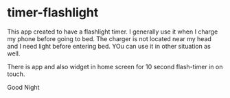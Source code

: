 # timer-flashlight

This app created to have a flashlight timer.
I generally use it when I charge my phone before going to bed. 
The charger is not located near my head and I need light before entering bed.
YOu can use it in other situation as well.

There is app and also widget in home screen for 10 second flash-timer in on touch.

Good Night 
